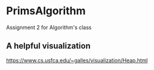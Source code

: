 # PrimsAlgorithm
Assignment 2 for Algorithm's class

## A helpful visualization
https://www.cs.usfca.edu/~galles/visualization/Heap.html